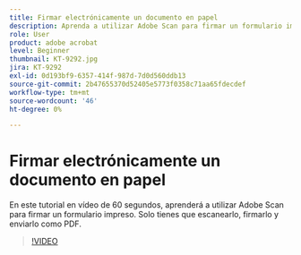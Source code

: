```yaml
---
title: Firmar electrónicamente un documento en papel
description: Aprenda a utilizar Adobe Scan para firmar un formulario impreso
role: User
product: adobe acrobat
level: Beginner
thumbnail: KT-9292.jpg
jira: KT-9292
exl-id: 0d193bf9-6357-414f-987d-7d0d560ddb13
source-git-commit: 2b47655370d52405e5773f0358c71aa65fdecdef
workflow-type: tm+mt
source-wordcount: '46'
ht-degree: 0%

---
```


# Firmar electrónicamente un documento en papel

En este tutorial en vídeo de 60 segundos, aprenderá a utilizar Adobe Scan para firmar un formulario impreso. Solo tienes que escanearlo, firmarlo y enviarlo como PDF.

>[!VIDEO](https://video.tv.adobe.com/v/338331?quality=12&learn=on&hidetitle=true)
